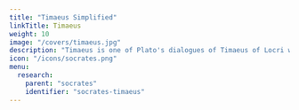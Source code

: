 ```yaml
---
title: "Timaeus Simplified"
linkTitle: Timaeus
weight: 10
image: "/covers/timaeus.jpg"
description: "Timaeus is one of Plato's dialogues of Timaeus of Locri written 360 BC. The work puts forward speculation on the nature of the physical world and human beings"
icon: "/icons/socrates.png"
menu:
  research:
    parent: "socrates"
    identifier: "socrates-timaeus"
---
```


